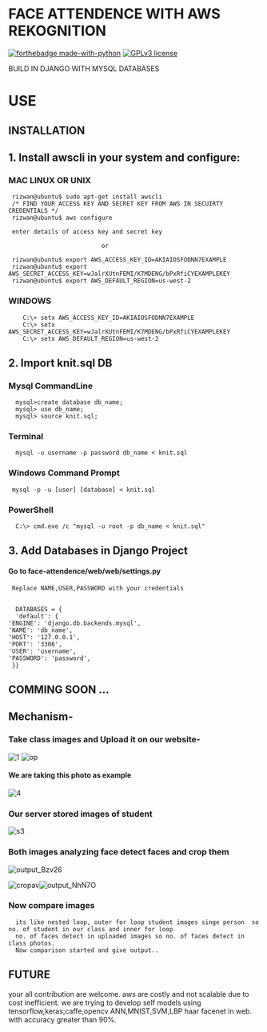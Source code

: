 # FACE ATTENDENCE WITH AWS REKOGNITION 
[![forthebadge made-with-python](http://ForTheBadge.com/images/badges/made-with-python.svg)](https://www.python.org/)    [![GPLv3 license](https://img.shields.io/badge/License-GPLv3-blue.svg)](http://perso.crans.org/besson/LICENSE.html)

BUILD IN DJANGO WITH MYSQL DATABASES 


# USE



## INSTALLATION

## 1. Install awscli in your system and configure: 
   ### MAC LINUX OR UNIX
     rizwan@ubuntu$ sudo apt-get install awscli
     /* FIND YOUR ACCESS KEY AND SECRET KEY FROM AWS IN SECUIRTY CREDENTIALS */
     rizwan@ubuntu$ aws configure
     
     enter details of access key and secret key
     
                              or
                              
     rizwan@ubuntu$ export AWS_ACCESS_KEY_ID=AKIAIOSFODNN7EXAMPLE 
     rizwan@ubuntu$ export AWS_SECRET_ACCESS_KEY=wJalrXUtnFEMI/K7MDENG/bPxRfiCYEXAMPLEKEY 
     rizwan@ubuntu$ export AWS_DEFAULT_REGION=us-west-2
     
   ### WINDOWS 
        C:\> setx AWS_ACCESS_KEY_ID=AKIAIOSFODNN7EXAMPLE
        C:\> setx AWS_SECRET_ACCESS_KEY=wJalrXUtnFEMI/K7MDENG/bPxRfiCYEXAMPLEKEY
        C:\> setx AWS_DEFAULT_REGION=us-west-2
        
  ## 2. Import knit.sql DB
   ### Mysql CommandLine
      mysql>create database db_name;
      mysql> use db_name;
      mysql> source knit.sql;
   ### Terminal
      mysql -u username -p password db_name < knit.sql
   ### Windows Command Prompt
     mysql -p -u [user] [database] < knit.sql
   ### PowerShell
      C:\> cmd.exe /c "mysql -u root -p db_name < knit.sql" 
 ## 3. Add Databases in Django Project
   #### Go to face-attendence/web/web/settings.py 
     Replace NAME,USER,PASSWORD with your credentials
     
     
      DATABASES = {
      'default': {
    'ENGINE': 'django.db.backends.mysql',
    'NAME': 'db_name',
    'HOST': '127.0.0.1',
    'PORT': '3306',
    'USER': 'username',
    'PASSWORD': 'password',
     }}
   
        


## COMMING SOON ...

## Mechanism- 

 ### Take class images and Upload it on our website-
  ![1](https://user-images.githubusercontent.com/29729380/55557299-32317380-5707-11e9-87ed-53bbc0f0edad.jpg)
  ![op](https://user-images.githubusercontent.com/29729380/55557397-6147e500-5707-11e9-8c7e-33b70fc4829d.jpg)

  
  #### We are taking this photo as example
![4](https://user-images.githubusercontent.com/29729380/55557345-470e0700-5707-11e9-9a77-1d524236eb54.jpg)



   
 ### Our server stored images of student 
  ![s3](https://user-images.githubusercontent.com/29729380/55557438-702e9780-5707-11e9-8615-aee9c61a404a.gif)

 ### Both images analyzing face detect faces and crop them
 ![output_Bzv26](https://user-images.githubusercontent.com/29729380/55559239-69a21f00-570b-11e9-85c6-acaa2ddf2e4b.gif)



   
   ![cropav](https://user-images.githubusercontent.com/29729380/55557990-bfc19300-5708-11e9-8965-e621eee70ce6.jpg)![output_NhN7O](https://user-images.githubusercontent.com/29729380/55559581-23998b00-570c-11e9-8901-f99c15209b70.gif)

 ### Now compare images 
      its like nested loop, outer for loop student images singe person  so no. of student in our class and inner for loop   
      no. of faces detect in uploaded images so no. of faces detect in class photos.
      Now comparison started and give output..
     

## FUTURE
 your all contribution are welcome. aws are costly and not scalable due to cost inefficient. we are trying to develop self models using tensorflow,keras,caffe,opencv ANN,MNIST,SVM,LBP haar facenet in web. with accuracy greater than 90%.
 
